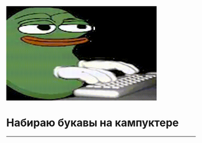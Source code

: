 <div>
  <img src="https://github.com/moonglaive64/moonglaive64/blob/main/sticker.gif" width="400px" height="250px">
  <h1>Набираю букавы на кампуктере</h1>
  <hr>
</div>
